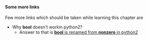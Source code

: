#### Some more links
Few more links which should be taken while learning this chapter are
- Why __bool__ doesn't workin python2?
    + Answer to that is  [__bool__ is renamed from __nonzero__ in python2](https://stackoverflow.com/questions/8909932/how-to-overload-pythons-bool-method)